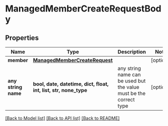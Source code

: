 # ManagedMemberCreateRequestBody


## Properties
Name | Type | Description | Notes
------------ | ------------- | ------------- | -------------
**member** | [**ManagedMemberCreateRequest**](ManagedMemberCreateRequest.md) |  | [optional] 
**any string name** | **bool, date, datetime, dict, float, int, list, str, none_type** | any string name can be used but the value must be the correct type | [optional]

[[Back to Model list]](../README.md#documentation-for-models) [[Back to API list]](../README.md#documentation-for-api-endpoints) [[Back to README]](../README.md)


